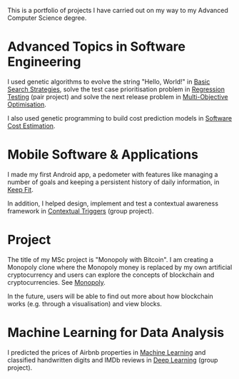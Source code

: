 This is a portfolio of projects I have carried out on my way to my Advanced Computer Science degree.

# Advanced Topics in Software Engineering

I used genetic algorithms to evolve the string "Hello, World!" in [Basic Search Strategies](https://github.com/tiggerdine/basic-search-strategies), solve the test case prioritisation problem in [Regression Testing](https://github.com/tiggerdine/regression-testing) (pair project) and solve the next release problem in [Multi-Objective Optimisation](https://github.com/tiggerdine/multi-objective-optimisation).

I also used genetic programming to build cost prediction models in [Software Cost Estimation](https://github.com/tiggerdine/software-cost-estimation).

# Mobile Software & Applications

I made my first Android app, a pedometer with features like managing a number of goals and keeping a persistent history of daily information, in [Keep Fit](https://github.com/tiggerdine/keep-fit).

In addition, I helped design, implement and test a contextual awareness framework in [Contextual Triggers](https://github.com/tiggerdine/contextual-triggers) (group project).

# Project

The title of my MSc project is "Monopoly with Bitcoin". I am creating a Monopoly clone where the Monopoly money is replaced by my own artificial cryptocurrency and users can explore the concepts of blockchain and cryptocurrencies. See [Monopoly](https://github.com/tiggerdine/monopoly).

In the future, users will be able to find out more about how blockchain works (e.g. through a visualisation) and view blocks.

# Machine Learning for Data Analysis

I predicted the prices of Airbnb properties in [Machine Learning](https://github.com/tiggerdine/machine-learning) and classified handwritten digits and IMDb reviews in [Deep Learning](https://github.com/tiggerdine/deep-learning) (group project).
